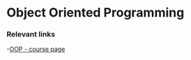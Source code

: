 # Object Oriented Programming
### Relevant links
-[OOP - course page](https://sites.google.com/view/fii-poo/2023?authuser=0)
